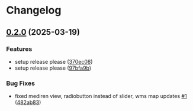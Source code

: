 # Changelog

## [0.2.0](https://github.com/ForumViriumHelsinki/Spotted-Cesium-Viewer/compare/spotted-cesium-viewer-v0.1.0...spotted-cesium-viewer-v0.2.0) (2025-03-19)


### Features

* setup release please ([370ec08](https://github.com/ForumViriumHelsinki/Spotted-Cesium-Viewer/commit/370ec08fd743ccc0c4e8dad33eab2c15fb286122))
* setup release please ([97bfa9b](https://github.com/ForumViriumHelsinki/Spotted-Cesium-Viewer/commit/97bfa9b1a1ea210c7b404bcdf2765dcb2113dfaf))


### Bug Fixes

* fixed mediren view, radiobutton instead of slider, wms map updates [#1](https://github.com/ForumViriumHelsinki/Spotted-Cesium-Viewer/issues/1) ([482ab83](https://github.com/ForumViriumHelsinki/Spotted-Cesium-Viewer/commit/482ab8384aec41809f3bdd35b7c8273839adc5f1))
